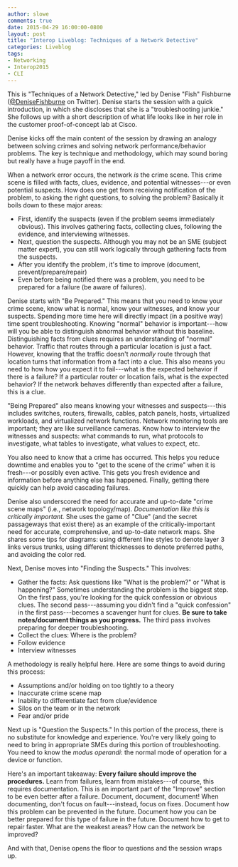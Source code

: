 ```yaml
---
author: slowe
comments: true
date: 2015-04-29 16:00:00-0800
layout: post
title: "Interop Liveblog: Techniques of a Network Detective"
categories: Liveblog
tags:
- Networking
- Interop2015
- CLI
---
```


This is "Techniques of a Network Detective," led by Denise "Fish" Fishburne ([@DeniseFishburne][link-1] on Twitter). Denise starts the session with a quick introduction, in which she discloses that she is a "troubleshooting junkie." She follows up with a short description of what life looks like in her role in the customer proof-of-concept lab at Cisco.

Denise kicks off the main content of the session by drawing an analogy between solving crimes and solving network performance/behavior problems. The key is technique and methodology, which may sound boring but really have a huge payoff in the end.

When a network error occurs, the network _is_ the crime scene. This crime scene is filled with facts, clues, evidence, and potential witnesses---or even potential suspects. How does one get from receiving notification of the problem, to asking the right questions, to solving the problem? Basically it boils down to these major areas:

* First, identify the suspects (even if the problem seems immediately obvious). This involves gathering facts, collecting clues, following the evidence, and interviewing witnesses.
* Next, question the suspects. Although you may not be an SME (subject matter expert), you can still work logically through gathering facts from the suspects.
* After you identify the problem, it's time to improve (document, prevent/prepare/repair)
* Even before being notified there was a problem, you need to be prepared for a failure (be aware of failures).

Denise starts with "Be Prepared." This means that you need to know your crime scene, know what is normal, know your witnesses, and know your suspects. Spending more time here will directly impact (in a positive way) time spent troubleshooting. Knowing "normal" behavior is important---how will you be able to distinguish abnormal behavior without this baseline. Distinguishing facts from clues requires an understanding of "normal" behavior. Traffic that routes through a particular location is just a fact. However, knowing that the traffic doesn't _normally_ route through that location turns that information from a fact into a clue. This also means you need to how how you expect it to fail---what is the expected behavior if there is a failure? If a particular router or location fails, what is the expected behavior? If the network behaves differently than expected after a failure, this is a clue.

"Being Prepared" also means knowing your witnesses and suspects---this includes switches, routers, firewalls, cables, patch panels, hosts, virtualized workloads, and virtualized network functions. Network monitoring tools are important; they are like surveillance cameras. Know how to interview the witnesses and suspects: what commands to run, what protocols to investigate, what tables to investigate, what values to expect, etc.

You also need to know that a crime has occurred. This helps you reduce downtime and enables you to "get to the scene of the crime" when it is fresh---or possibly even active. This gets you fresh evidence and information before anything else has happened. Finally, getting there quickly can help avoid cascading failures.

Denise also underscored the need for accurate and up-to-date "crime scene maps" (i.e., network topology/map). _Documentation like this is critically important._
She uses the game of "Clue" (and the secret passageways that exist there) as an example of the critically-important need for accurate, comprehensive, and up-to-date network maps. She shares some tips for diagrams: using different line styles to denote layer 3 links versus trunks, using different thicknesses to denote preferred paths, and avoiding the color red.

Next, Denise moves into "Finding the Suspects." This involves:

* Gather the facts: Ask questions like "What is the problem?" or "What is happening?" Sometimes understanding the problem is the biggest step. On the first pass, you're looking for the quick confession or obvious clues. The second pass---assuming you didn't find a "quick confession" in the first pass---becomes a scavenger hunt for clues. **Be sure to take notes/document things as you progress.** The third pass involves preparing for deeper troubleshooting.
* Collect the clues: Where is the problem?
* Follow evidence
* Interview witnesses

A methodology is really helpful here. Here are some things to avoid during this process:

* Assumptions and/or holding on too tightly to a theory
* Inaccurate crime scene map
* Inability to differentiate fact from clue/evidence
* Silos on the team or in the network
* Fear and/or pride

Next up is "Question the Suspects." In this portion of the process, there is no substitute for knowledge and experience. You're very likely going to need to bring in appropriate SMEs during this portion of troubleshooting. You need to know the _modus operandi_: the normal mode of operation for a device or function.

Here's an important takeaway: **Every failure should improve the procedures.** Learn from failures, learn from mistakes---of course, this requires documentation. This is an important part of the "Improve" section to be even better after a failure. Document, document, document! When documenting, don't focus on fault---instead, focus on fixes. Document how this problem can be prevented in the future. Document how you can be better prepared for this type of failure in the future. Document how to get to repair faster. What are the weakest areas? How can the network be improved?

And with that, Denise opens the floor to questions and the session wraps up.


[link-1]: https://twitter.com/denisefishburne/
